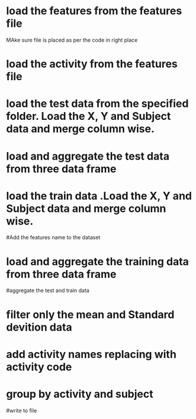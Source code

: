 
# load the features from the features file  
MAke sure file is placed as per the code in right place
# load the activity from the features file  
# load the test data  from the specified folder. Load the X, Y and Subject data and merge column wise.
# load and aggregate the test data from three data frame
# load the train data  .Load the X, Y and Subject data and merge column wise.
#Add the features name to the dataset
# load and aggregate the training data from three data frame
#aggregate the test and train data
# filter only the mean and Standard devition data 
# add activity names replacing with activity code                     
# group by activity and subject                     
#write to file                     
  
  
